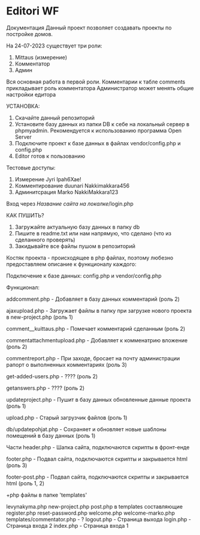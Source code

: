 # Editori WF

Документация
Данный проект позволяет создавать проекты по постройке домов.

На 24-07-2023 существует три роли: 
1. Mittaus (измерение)
2. Комментатор
3. Админ


Вся основная работа в первой роли. 
Комментарии к табле comments прикладывает роль комментатора
Администратор может менять общие настройки едитора

УСТАНОВКА:
1. Скачайте данный репозиторий
2. Установите базу данных из папки DB к себе на локальный сервер в phpmyadmin. Рекомендуется к использованию программа Open Server
3. Подключите проект к базе данных в файлах vendor/config.php и config.php
4. Editor готов к пользованию

Тестовые доступы:
1. Измерение
    Jyri
    Ipah6Xae!
2. Комментирование
    duunari 
    Nakkimakkara456
3. Админитсрация
    Marko
    NakkiMakkara123


Вход через *Название сайта на локалке*/login.php


КАК ПУШИТЬ?
1. Загружайте актуальную базу данных в папку db
2. Пишите в readme.txt или нам напрямую, что сделано (что из сделанного проверять)
3. Закидывайте все файлы пушом в репозиторий


Костяк проекта - происходящее в php файлах, поэтому любезно предоставляем описание к функционалу каждого:

Подключение к базе данных:
config.php и vendor/config.php


  
Функционал: 

addcomment.php - Добавляет в базу данных комментарий (роль 2) 

ajaxupload.php - Загружает файлы в папку при загрузке нового проекта в new-project.php (роль 1) 

comment__kuittaus.php - Помечает комментарий сделанным (роль 2)

commentattachmentupload.php - Добавляет к комменатрию вложение (роль 2)

commentreport.php - При заходе, бросает на почту администрации рапорт о выполненных комментариях (роль 3)

get-added-users.php - ???? (роль 2)

getanswers.php - ???? (роль 2)

updateproject.php - Пушит в базу данных обновленные данные проекта (роль 1)

upload.php - Старый загрузчик файлов (роль 1)

db/updatepohjat.php - Сохраняет и обновляет новые шаблоны помещений в базу данных (роль 1)


Части 
header.php - Шапка сайта, подключаются скрипты в фронт-енде

footer.php - Подвал сайта, подключаются скрипты и закрывается html (роль 3)

footer-post.php - Подвал сайта, подключаются скрипты и закрывается html (роль 1, 2)

+php файлы в папке 'templates'




levynakyma.php
new-project.php
post.php в templates составляющие
register.php
reset-password.php
welcome.php
welcome-marko.php
templates/commentator.php - ?
logout.php - Страница выхода
login.php - Страница входа 2
index.php - Страница входа 1

